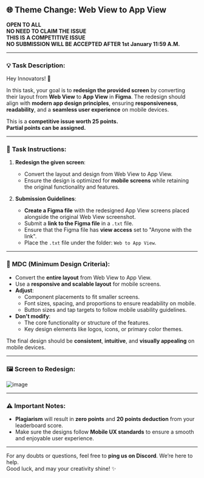 ## 🌐 **Theme Change: Web View to App View**  
**OPEN TO ALL**  
**NO NEED TO CLAIM THE ISSUE**  
**THIS IS A COMPETITIVE ISSUE**  
**NO SUBMISSION WILL BE ACCEPTED AFTER 1st January 11:59 A.M.**  

---

### 💡 **Task Description:**  

Hey Innovators! 🌟  

In this task, your goal is to **redesign the provided screen** by converting their layout from **Web View** to **App View** in **Figma**. The redesign should align with **modern app design principles**, ensuring **responsiveness**, **readability**, and a **seamless user experience** on mobile devices.  

This is a **competitive issue worth 25 points.**  
**Partial points can be assigned.**  

---

### 📝 **Task Instructions:**  

1. **Redesign the given screen**:  
   - Convert the layout and design from Web View to App View.  
   - Ensure the design is optimized for **mobile screens** while retaining the original functionality and features.  

2. **Submission Guidelines**:  
   - **Create a Figma file** with the redesigned App View screens placed alongside the original Web View screenshot.  
   - Submit a **link to the Figma file** in a `.txt` file.  
   - Ensure that the Figma file has **view access** set to "Anyone with the link".  
   - Place the `.txt` file under the folder: `Web to App View`.  

---

### 🔑 **MDC (Minimum Design Criteria):**  

- Convert the **entire layout** from Web View to App View.  
- Use a **responsive and scalable layout** for mobile screens.  
- **Adjust**:  
  - Component placements to fit smaller screens.  
  - Font sizes, spacing, and proportions to ensure readability on mobile.  
  - Button sizes and tap targets to follow mobile usability guidelines.  
- **Don't modify**:  
  - The core functionality or structure of the features.  
  - Key design elements like logos, icons, or primary color themes.  

The final design should be **consistent**, **intuitive**, and **visually appealing** on mobile devices.  

---

### 🖼️ **Screen to Redesign**:  
![image](https://github.com/user-attachments/assets/8c57fe01-f21d-4b09-89b4-dec78c13342c)


---

### ⚠️ **Important Notes**:  
- **Plagiarism** will result in **zero points** and **20 points deduction** from your leaderboard score.  
- Make sure the designs follow **Mobile UX standards** to ensure a smooth and enjoyable user experience.  

---

For any doubts or questions, feel free to **ping us on Discord**. We’re here to help.  
Good luck, and may your creativity shine! ✨
